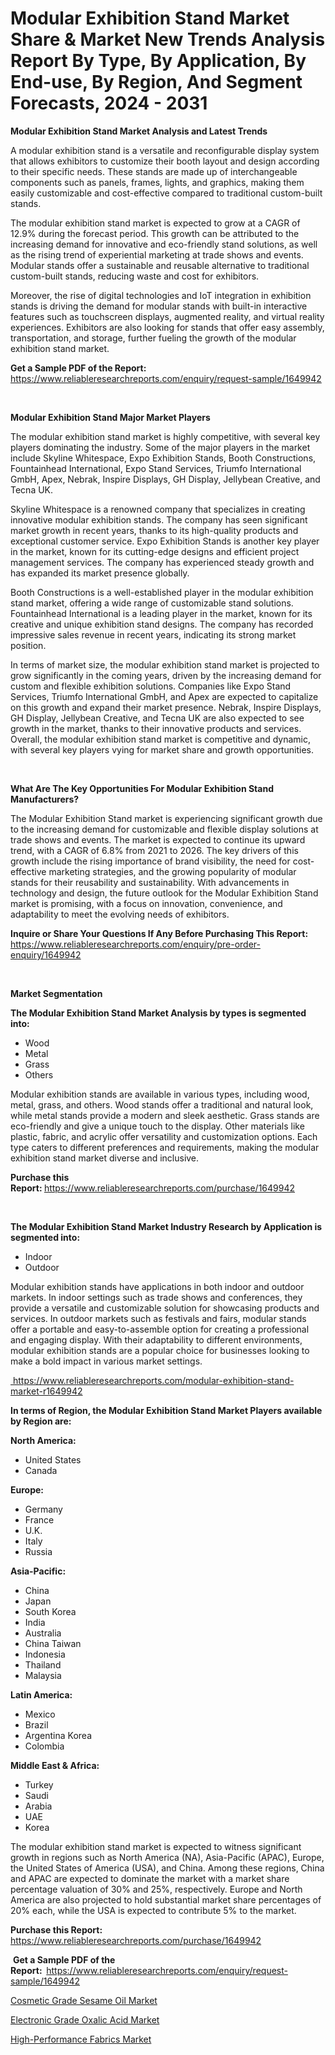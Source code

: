 <p><h1>Modular Exhibition Stand Market Share & Market New Trends Analysis Report By Type, By Application, By End-use, By Region, And Segment Forecasts, 2024 - 2031</h1></p><p><strong>Modular Exhibition Stand Market Analysis and Latest Trends</strong></p>
<p><p>A modular exhibition stand is a versatile and reconfigurable display system that allows exhibitors to customize their booth layout and design according to their specific needs. These stands are made up of interchangeable components such as panels, frames, lights, and graphics, making them easily customizable and cost-effective compared to traditional custom-built stands.</p><p>The modular exhibition stand market is expected to grow at a CAGR of 12.9% during the forecast period. This growth can be attributed to the increasing demand for innovative and eco-friendly stand solutions, as well as the rising trend of experiential marketing at trade shows and events. Modular stands offer a sustainable and reusable alternative to traditional custom-built stands, reducing waste and cost for exhibitors.</p><p>Moreover, the rise of digital technologies and IoT integration in exhibition stands is driving the demand for modular stands with built-in interactive features such as touchscreen displays, augmented reality, and virtual reality experiences. Exhibitors are also looking for stands that offer easy assembly, transportation, and storage, further fueling the growth of the modular exhibition stand market.</p></p>
<p><strong>Get a Sample PDF of the Report:&nbsp;</strong> <a href="https://www.reliableresearchreports.com/enquiry/request-sample/1649942">https://www.reliableresearchreports.com/enquiry/request-sample/1649942</a></p>
<p>&nbsp;</p>
<p><strong>Modular Exhibition Stand Major Market Players</strong></p>
<p><p>The modular exhibition stand market is highly competitive, with several key players dominating the industry. Some of the major players in the market include Skyline Whitespace, Expo Exhibition Stands, Booth Constructions, Fountainhead International, Expo Stand Services, Triumfo International GmbH, Apex, Nebrak, Inspire Displays, GH Display, Jellybean Creative, and Tecna UK. </p><p>Skyline Whitespace is a renowned company that specializes in creating innovative modular exhibition stands. The company has seen significant market growth in recent years, thanks to its high-quality products and exceptional customer service. Expo Exhibition Stands is another key player in the market, known for its cutting-edge designs and efficient project management services. The company has experienced steady growth and has expanded its market presence globally.</p><p>Booth Constructions is a well-established player in the modular exhibition stand market, offering a wide range of customizable stand solutions. Fountainhead International is a leading player in the market, known for its creative and unique exhibition stand designs. The company has recorded impressive sales revenue in recent years, indicating its strong market position.</p><p>In terms of market size, the modular exhibition stand market is projected to grow significantly in the coming years, driven by the increasing demand for custom and flexible exhibition solutions. Companies like Expo Stand Services, Triumfo International GmbH, and Apex are expected to capitalize on this growth and expand their market presence. Nebrak, Inspire Displays, GH Display, Jellybean Creative, and Tecna UK are also expected to see growth in the market, thanks to their innovative products and services. Overall, the modular exhibition stand market is competitive and dynamic, with several key players vying for market share and growth opportunities.</p></p>
<p>&nbsp;</p>
<p><strong>What Are The Key Opportunities For Modular Exhibition Stand Manufacturers?</strong></p>
<p><p>The Modular Exhibition Stand market is experiencing significant growth due to the increasing demand for customizable and flexible display solutions at trade shows and events. The market is expected to continue its upward trend, with a CAGR of 6.8% from 2021 to 2026. The key drivers of this growth include the rising importance of brand visibility, the need for cost-effective marketing strategies, and the growing popularity of modular stands for their reusability and sustainability. With advancements in technology and design, the future outlook for the Modular Exhibition Stand market is promising, with a focus on innovation, convenience, and adaptability to meet the evolving needs of exhibitors.</p></p>
<p><strong>Inquire or Share Your Questions If Any Before Purchasing This Report:</strong> <a href="https://www.reliableresearchreports.com/enquiry/pre-order-enquiry/1649942">https://www.reliableresearchreports.com/enquiry/pre-order-enquiry/1649942</a></p>
<p>&nbsp;</p>
<p><strong>Market Segmentation</strong></p>
<p><strong>The Modular Exhibition Stand Market Analysis by types is segmented into:</strong></p>
<p><ul><li>Wood</li><li>Metal</li><li>Grass</li><li>Others</li></ul></p>
<p><p>Modular exhibition stands are available in various types, including wood, metal, grass, and others. Wood stands offer a traditional and natural look, while metal stands provide a modern and sleek aesthetic. Grass stands are eco-friendly and give a unique touch to the display. Other materials like plastic, fabric, and acrylic offer versatility and customization options. Each type caters to different preferences and requirements, making the modular exhibition stand market diverse and inclusive.</p></p>
<p><strong>Purchase this Report:&nbsp;</strong><a href="https://www.reliableresearchreports.com/purchase/1649942">https://www.reliableresearchreports.com/purchase/1649942</a></p>
<p>&nbsp;</p>
<p><strong>The Modular Exhibition Stand Market Industry Research by Application is segmented into:</strong></p>
<p><ul><li>Indoor</li><li>Outdoor</li></ul></p>
<p><p>Modular exhibition stands have applications in both indoor and outdoor markets. In indoor settings such as trade shows and conferences, they provide a versatile and customizable solution for showcasing products and services. In outdoor markets such as festivals and fairs, modular stands offer a portable and easy-to-assemble option for creating a professional and engaging display. With their adaptability to different environments, modular exhibition stands are a popular choice for businesses looking to make a bold impact in various market settings.</p></p>
<p><a href="https://www.reliableresearchreports.com/modular-exhibition-stand-market-r1649942">&nbsp;https://www.reliableresearchreports.com/modular-exhibition-stand-market-r1649942</a></p>
<p><strong>In terms of Region, the Modular Exhibition Stand Market Players available by Region are:</strong></p>
<p>
    <p> <strong> North America: </strong>
        <ul>
            <li>United States</li>
            <li>Canada</li>
        </ul>
        </p> 
    <p> <strong> Europe: </strong>
        <ul>
            <li>Germany</li>
            <li>France</li>
            <li>U.K.</li>
            <li>Italy</li>
            <li>Russia</li>
        </ul>
        </p> 
    <p> <strong> Asia-Pacific: </strong>
        <ul>
            <li>China</li>
            <li>Japan</li>
            <li>South Korea</li>
            <li>India</li>
            <li>Australia</li>
            <li>China Taiwan</li>
            <li>Indonesia</li>
            <li>Thailand</li>
            <li>Malaysia</li>
        </ul>
        </p> 
    <p> <strong> Latin America: </strong>
        <ul>
            <li>Mexico</li>
            <li>Brazil</li>
            <li>Argentina Korea</li>
            <li>Colombia</li>
        </ul>
        </p> 
    <p> <strong> Middle East & Africa: </strong>
        <ul>
            <li>Turkey</li>
            <li>Saudi</li>
            <li>Arabia</li>
            <li>UAE</li>
            <li>Korea</li>
        </ul>
    </p>
    </p>
<p><p>The modular exhibition stand market is expected to witness significant growth in regions such as North America (NA), Asia-Pacific (APAC), Europe, the United States of America (USA), and China. Among these regions, China and APAC are expected to dominate the market with a market share percentage valuation of 30% and 25%, respectively. Europe and North America are also projected to hold substantial market share percentages of 20% each, while the USA is expected to contribute 5% to the market.</p></p>
<p><strong>Purchase this Report: </strong><a href="https://www.reliableresearchreports.com/purchase/1649942">https://www.reliableresearchreports.com/purchase/1649942</a></p>
<p>&nbsp;<strong>Get a Sample PDF of the Report:&nbsp;&nbsp;</strong><a href="https://www.reliableresearchreports.com/enquiry/request-sample/1649942">https://www.reliableresearchreports.com/enquiry/request-sample/1649942</a></p>
<p><strong></strong></p>
<p><p><a href="https://www.linkedin.com/pulse/decoding-cosmetic-grade-sesame-oil-market-deep-dive-3ojuc?trackingId=EO4p0GwSigc7i7mHWOw6RQ%3D%3D">Cosmetic Grade Sesame Oil Market</a></p><p><a href="https://www.linkedin.com/pulse/electronic-grade-oxalic-acid-market-size-share-global-rfavc?trackingId=DMQzDyUSHoabEpuGo0yYPw%3D%3D">Electronic Grade Oxalic Acid Market</a></p><p><a href="https://www.linkedin.com/pulse/high-performance-fabrics-market-research-report-unlocks-telic?trackingId=argHRBwaupbZVLoXIvdpgQ%3D%3D">High-Performance Fabrics Market</a></p></p>